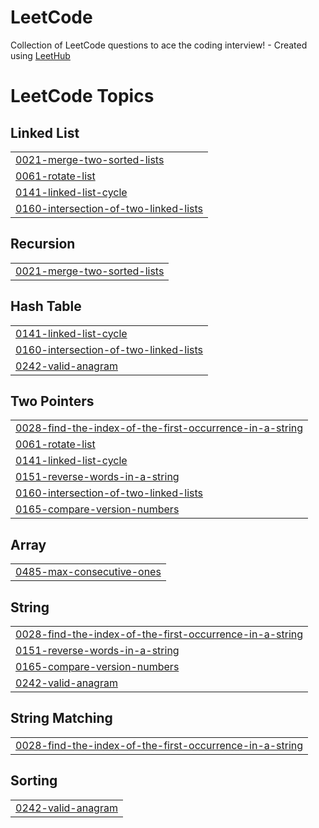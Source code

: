 # LeetCode
Collection of LeetCode questions to ace the coding interview! - Created using [LeetHub](https://github.com/QasimWani/LeetHub)

<!---LeetCode Topics Start-->
# LeetCode Topics
## Linked List
|  |
| ------- |
| [0021-merge-two-sorted-lists](https://github.com/nalini-ajwani/LeetCode/tree/master/0021-merge-two-sorted-lists) |
| [0061-rotate-list](https://github.com/nalini-ajwani/LeetCode/tree/master/0061-rotate-list) |
| [0141-linked-list-cycle](https://github.com/nalini-ajwani/LeetCode/tree/master/0141-linked-list-cycle) |
| [0160-intersection-of-two-linked-lists](https://github.com/nalini-ajwani/LeetCode/tree/master/0160-intersection-of-two-linked-lists) |
## Recursion
|  |
| ------- |
| [0021-merge-two-sorted-lists](https://github.com/nalini-ajwani/LeetCode/tree/master/0021-merge-two-sorted-lists) |
## Hash Table
|  |
| ------- |
| [0141-linked-list-cycle](https://github.com/nalini-ajwani/LeetCode/tree/master/0141-linked-list-cycle) |
| [0160-intersection-of-two-linked-lists](https://github.com/nalini-ajwani/LeetCode/tree/master/0160-intersection-of-two-linked-lists) |
| [0242-valid-anagram](https://github.com/nalini-ajwani/LeetCode/tree/master/0242-valid-anagram) |
## Two Pointers
|  |
| ------- |
| [0028-find-the-index-of-the-first-occurrence-in-a-string](https://github.com/nalini-ajwani/LeetCode/tree/master/0028-find-the-index-of-the-first-occurrence-in-a-string) |
| [0061-rotate-list](https://github.com/nalini-ajwani/LeetCode/tree/master/0061-rotate-list) |
| [0141-linked-list-cycle](https://github.com/nalini-ajwani/LeetCode/tree/master/0141-linked-list-cycle) |
| [0151-reverse-words-in-a-string](https://github.com/nalini-ajwani/LeetCode/tree/master/0151-reverse-words-in-a-string) |
| [0160-intersection-of-two-linked-lists](https://github.com/nalini-ajwani/LeetCode/tree/master/0160-intersection-of-two-linked-lists) |
| [0165-compare-version-numbers](https://github.com/nalini-ajwani/LeetCode/tree/master/0165-compare-version-numbers) |
## Array
|  |
| ------- |
| [0485-max-consecutive-ones](https://github.com/nalini-ajwani/LeetCode/tree/master/0485-max-consecutive-ones) |
## String
|  |
| ------- |
| [0028-find-the-index-of-the-first-occurrence-in-a-string](https://github.com/nalini-ajwani/LeetCode/tree/master/0028-find-the-index-of-the-first-occurrence-in-a-string) |
| [0151-reverse-words-in-a-string](https://github.com/nalini-ajwani/LeetCode/tree/master/0151-reverse-words-in-a-string) |
| [0165-compare-version-numbers](https://github.com/nalini-ajwani/LeetCode/tree/master/0165-compare-version-numbers) |
| [0242-valid-anagram](https://github.com/nalini-ajwani/LeetCode/tree/master/0242-valid-anagram) |
## String Matching
|  |
| ------- |
| [0028-find-the-index-of-the-first-occurrence-in-a-string](https://github.com/nalini-ajwani/LeetCode/tree/master/0028-find-the-index-of-the-first-occurrence-in-a-string) |
## Sorting
|  |
| ------- |
| [0242-valid-anagram](https://github.com/nalini-ajwani/LeetCode/tree/master/0242-valid-anagram) |
<!---LeetCode Topics End-->